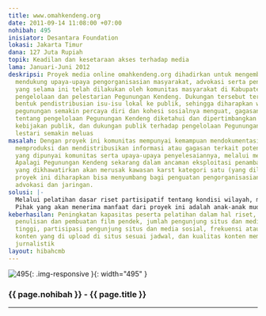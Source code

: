 ```yaml
---
title: www.omahkendeng.org
date: 2011-09-14 11:08:00 +07:00
nohibah: 495
inisiator: Desantara Foundation
lokasi: Jakarta Timur
dana: 127 Juta Rupiah
topik: Keadilan dan kesetaraan akses terhadap media
lama: Januari-Juni 2012
deskripsi: Proyek media online omahkendeng.org dihadirkan untuk mengembangkan dan
  mendukung upaya-upaya pengorganisasian masyarakat, advokasi serta penguatan jaringan
  yang selama ini telah dilakukan oleh komunitas masyarakat di Kabupaten Pati dalam
  pengelolaan dan pelestarian Pegunungan Kendeng. Dukungan tersebut terutama dalam
  bentuk pendistribusian isu-isu lokal ke publik, sehingga diharapkan warga sekitar
  pegunungan semakin percaya diri dan kohesi sosialnya menguat, gagasan masyarakat
  tentang pengelolaan Pegunungan Kendeng diketahui dan dipertimbangkan oleh pembuat
  kebijakan publik, dan dukungan publik terhadap pengelolaan Pegunungan Kendeng secara
  lestari semakin meluas
masalah: Dengan proyek ini komunitas mempunyai kemampuan mendokumentasikan, menganalisis,
  memproduksi dan mendistribusikan informasi atau gagasan terkait potensi dan masalah
  yang dipunyai komunitas serta upaya-upaya penyelesaiannya, melalui media online.
  Apalagi Pegunungan Kendeng sekarang dalam ancaman eksploitasi penambangan semen
  yang dikhawatirkan akan merusak kawasan karst kategori satu (yang dilindungi). Sehingga
  proyek ini diharapkan bisa menyumbang bagi penguatan pengorganisasian masyarakat,
  advokasi dan jaringan.
solusi: |-
  Melalui pelatihan dasar riset partisipatif tentang kondisi wilayah, masalah yang dihadapi, dan potensi sumberdaya alam dan manusia yang bisa dimanfaatkan untuk menyelesaikan masalah tersebut . Selain itu juga dengan pelatihan jurnalistik (penulisan dan fotografi) serta pembuatan film pendek dengan menggunakan media mobile phone/hand phone. Dengan kemampuan yang dimiliki setelah mengikuti beberapa pelatihan tersebut, peserta kemudian memproduksi dan mendistribusikan informasi, gagasan, serta upaya penyelesaian masalah yang dilakukan oleh masyarakat dalam pengelolaan dan pelestarian kawasan Pegunungan Kendeng melalui situs www.omahkendeng.org dan media sosial (facebook, twitter).
  Pihak yang akan menerima manfaat dari proyek ini adalah anak-anak muda dengan usia 17-25 tahun di 3 kecamatan (Sukolilo, Tambakromo, Kayen) di kawasan Pegunungan Kendeng, Pati, sehingga mereka mendapat keuntungan langsung dari kegiatan ini. Kemudian juga masyarakat yang selama ini kehidupannya tergantung dari pengelolaan dan kelestarian kawasan Pegunungan Kendeng, seperti petani, juga diutungkan dari proyek ini. Selain itu tentu saja masyarakat umum yang membutuhkan informasi tentang kawasan Pegunungan Kendeng.
keberhasilan: Peningkatan kapasitas peserta pelatihan dalam hal riset, fotografi dan
  penulisan dan pembuatan film pendek, jumlah pengunjung situs dan media sosial yang
  tinggi, partisipasi pengunjung situs dan media sosial, frekuensi atau kuantitas
  konten yang di upload di situs sesuai jadwal, dan kualitas konten memenuhi dasar-dasar
  jurnalistik
layout: hibahcmb
---
```


![495](/static/img/hibahcmb/495.png){: .img-responsive }{: width="495" }

### {{ page.nohibah }} - {{ page.title }}

---
